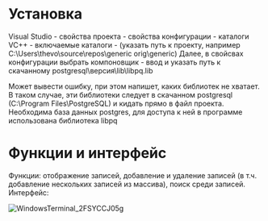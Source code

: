 # Установка
Visual Studio - свойства проекта - свойства конфигурации - каталоги VC++ - включаемые каталоги - (указать путь к проекту, например C:\Users\thevo\source\repos\generic orig\generic)
Далее, в свойсвах конфигурации выбрать компоновщик - ввод и указать путь к скачанному postgresql\версия\lib\libpq.lib

Может вывести ошибку, при этом напишет, каких библиотек не хватает. В таком случае, эти библиотеки следует в скачанном postgresql (C:\Program Files\PostgreSQL) и кидать прямо в файл проекта.
Необходима база данных postgres, для доступа к ней в программе использована библиотека libpq

# Функции и интерфейс

Функции: отображение записей, добавление и удаление записей (в т.ч. добавление нескольких записей из массива), поиск среди записей.
Интерфейс:

![WindowsTerminal_2FSYCCJ05g](https://github.com/silveoo/consolebd/assets/92054590/d68d385e-323c-4c0a-8214-2931fec529bb)
